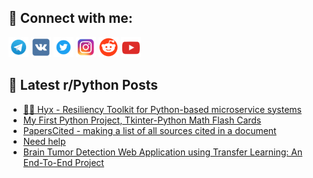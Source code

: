 ## 🔎 Connect with me:
[<img src="https://github.com/bullbesh/bullbesh/blob/main/images/Telegram.png" width="32" height="32" />](https://t.me/bullbesh)
[<img src="https://github.com/bullbesh/bullbesh/blob/main/images/VK.png" width="32" height="32" />](https://vk.com/bullbesh)
[<img src="https://github.com/bullbesh/bullbesh/blob/main/images/Twitter.png" width="32" height="32" />](https://twitter.com/bullbesh1)
[<img src="https://github.com/bullbesh/bullbesh/blob/main/images/Instagram.png" width="32" height="32" />](https://www.instagram.com/bullbesh)
[<img src="https://github.com/bullbesh/bullbesh/blob/main/images/Reddit.png" width="32" height="32" />](https://www.reddit.com/user/bullbesh)
[<img src="https://github.com/bullbesh/bullbesh/blob/main/images/YouTube.png" width="32" height="32" />](https://www.youtube.com/channel/UCtfjRs6uzgq5mfm8S06WTcg)

## 📕 Latest r/Python Posts
<!-- BLOG-POST-LIST:START -->
- [🧘‍♀️ Hyx - Resiliency Toolkit for Python-based microservice systems](https://www.reddit.com/r/Python/comments/115toaj/hyx_resiliency_toolkit_for_pythonbased/)
- [My First Python Project, Tkinter-Python Math Flash Cards](https://www.reddit.com/r/Python/comments/115sphs/my_first_python_project_tkinterpython_math_flash/)
- [PapersCited - making a list of all sources cited in a document](https://www.reddit.com/r/Python/comments/115rut5/paperscited_making_a_list_of_all_sources_cited_in/)
- [Need help](https://www.reddit.com/r/Python/comments/115qlzl/need_help/)
- [Brain Tumor Detection Web Application using Transfer Learning: An End-To-End Project](https://www.reddit.com/r/Python/comments/115mm9o/brain_tumor_detection_web_application_using/)
<!-- BLOG-POST-LIST:END -->
